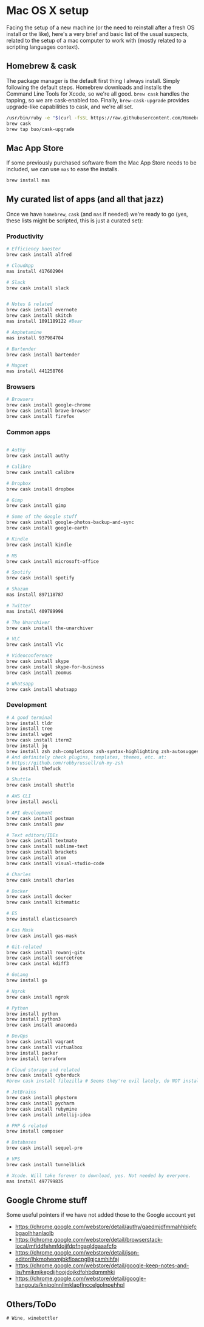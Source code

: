 # Mac OS X setup
Facing the setup of a new machine (or the need to reinstall after a fresh OS install or the like), here's a very brief and basic list of the usual suspects, related to the setup of a mac computer to work with (mostly related to a scripting languages context).

## Homebrew & cask
The package manager is the default first thing I always install. Simply following the default steps. Homebrew downloads and installs the Command Line Tools for Xcode, so we're all good. `brew cask` handles the tapping, so we are cask-enabled too. Finally, `brew-cask-upgrade` provides upgrade-like capabilities to cask, and we're all set.
```bash
/usr/bin/ruby -e "$(curl -fsSL https://raw.githubusercontent.com/Homebrew/install/master/install)"
brew cask
brew tap buo/cask-upgrade
```
## Mac App Store
If some previously purchased software from the Mac App Store needs to be included, we can use `mas` to ease the installs.

```bash
brew install mas
```

## My curated list of apps (and all that jazz)
Once we have `homebrew`, `cask` (and `mas` if needed) we're ready to go (yes, these lists might be scripted, this is just a curated set):

### Productivity

```bash
# Efficiency booster
brew cask install alfred

# CloudApp
mas install 417602904

# Slack
brew cask install slack


# Notes & related
brew cask install evernote
brew cask install skitch
mas install 1091189122 #Bear

# Amphetamine
mas install 937984704

# Bartender
brew cask install bartender

# Magnet
mas install 441258766
```
### Browsers

```bash
# Browsers
brew cask install google-chrome
brew cask install brave-browser
brew cask install firefox
```

### Common apps

```bash

# Authy
brew cask install authy

# Calibre
brew cask install calibre

# Dropbox
brew cask install dropbox

# Gimp
brew cask install gimp

# Some of the Google stuff
brew cask install google-photos-backup-and-sync
brew cask install google-earth

# Kindle
brew cask install kindle

# MS
brew cask install microsoft-office

# Spotify
brew cask install spotify

# Shazam
mas install 897118787

# Twitter
mas install 409789998

# The Unarchiver
brew cask install the-unarchiver

# VLC
brew cask install vlc

# Videoconference
brew cask install skype
brew cask install skype-for-business
brew cask install zoomus

# Whatsapp
brew cask install whatsapp
```

### Development

```bash
# A good terminal
brew install tldr
brew install tree
brew install wget
brew cask install iterm2
brew install jq
brew install zsh zsh-completions zsh-syntax-highlighting zsh-autosuggestions
# And definitely check plugins, templates, themes, etc. at:
# https://github.com/robbyrussell/oh-my-zsh
brew install thefuck

# Shuttle
brew cask install shuttle

# AWS CLI
brew install awscli

# API development
brew cask install postman
brew cask install paw

# Text editors/IDEs
brew cask install textmate
brew cask install sublime-text
brew cask install brackets
brew cask install atom
brew cask install visual-studio-code

# Charles
brew cask install charles

# Docker
brew cask install docker
brew cask install kitematic

# ES
brew install elasticsearch

# Gas Mask
brew cask install gas-mask

# Git-related
brew cask install rowanj-gitx
brew cask install sourcetree
brew cask instal kdiff3

# GoLang
brew install go

# Ngrok
brew cask install ngrok

# Python
brew install python
brew install python3
brew cask install anaconda

# DevOps
brew cask install vagrant
brew cask install virtualbox
brew install packer
brew install terraform

# Cloud storage and related
brew cask install cyberduck
#brew cask install filezilla # Seems they're evil lately, do NOT install anymore.

# JetBrains
brew cask install phpstorm
brew cask install pycharm
brew cask install rubymine
brew cask install intellij-idea

# PHP & related
brew install composer

# Databases
brew cask install sequel-pro

# VPS
brew cask install tunnelblick

# Xcode. Will take forever to download, yes. Not needed by everyone.
mas install 497799835
```

## Google Chrome stuff

Some useful pointers if we have not added those to the Google account yet

- https://chrome.google.com/webstore/detail/authy/gaedmjdfmmahhbjefcbgaolhhanlaolb
- https://chrome.google.com/webstore/detail/browserstack-local/mfiddfehmfdojjfdpfngagldgaaafcfo
- https://chrome.google.com/webstore/detail/json-editor/lhkmoheomjbkfloacpgllgjcamhihfaj
- https://chrome.google.com/webstore/detail/google-keep-notes-and-lis/hmjkmjkepdijhoojdojkdfohbdgmmhki
- https://chrome.google.com/webstore/detail/google-hangouts/knipolnnllmklapflnccelgolnpehhpl


## Others/ToDo

```
# Wine, winebottler
```
